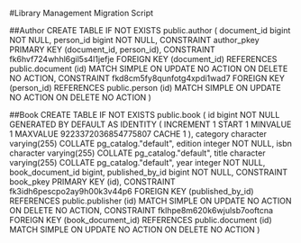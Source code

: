 #Library Management Migration Script

##Author
    CREATE TABLE IF NOT EXISTS public.author
    (
        document_id bigint NOT NULL,
        person_id bigint NOT NULL,
        CONSTRAINT author_pkey PRIMARY KEY (document_id, person_id),
        CONSTRAINT fk6hvf724whhl6gil5s4l1jefje FOREIGN KEY (document_id)
        REFERENCES public.document (id) MATCH SIMPLE
        ON UPDATE NO ACTION
        ON DELETE NO ACTION,
        CONSTRAINT fkd8cm5fy8qunfotg4xpdi1wad7 FOREIGN KEY (person_id)
        REFERENCES public.person (id) MATCH SIMPLE
        ON UPDATE NO ACTION
        ON DELETE NO ACTION
    )

##Book
    CREATE TABLE IF NOT EXISTS public.book
    (
        id bigint NOT NULL GENERATED BY DEFAULT AS IDENTITY ( INCREMENT 1 START 1 MINVALUE 1 MAXVALUE 9223372036854775807 CACHE 1 ),
        category character varying(255) COLLATE pg_catalog."default",
        edition integer NOT NULL,
        isbn character varying(255) COLLATE pg_catalog."default",
        title character varying(255) COLLATE pg_catalog."default",
        year integer NOT NULL,
        book_document_id bigint,
        published_by_id bigint NOT NULL,
        CONSTRAINT book_pkey PRIMARY KEY (id),
        CONSTRAINT fk3idh6pescpo2ay9h00k3v44p6 FOREIGN KEY (published_by_id)
        REFERENCES public.publisher (id) MATCH SIMPLE
        ON UPDATE NO ACTION
        ON DELETE NO ACTION,
        CONSTRAINT fklhpe8m620k6wjulsb7ooftcna FOREIGN KEY (book_document_id)
        REFERENCES public.document (id) MATCH SIMPLE
        ON UPDATE NO ACTION
        ON DELETE NO ACTION
    )